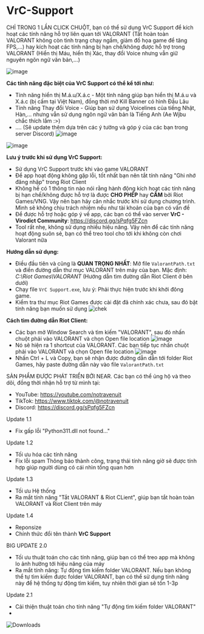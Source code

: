 # VrC-Support
CHỈ TRONG 1 LẦN CLICK CHUỘT, bạn có thể sử dụng VrC Support để kích hoạt các tính năng hỗ trợ liên quan tới VALORANT (Tắt hoàn toàn VALORANT không còn tình trạng chạy ngầm, giảm đồ họa game để tăng FPS,...) hay kích hoạt các tính năng bị hạn chế/không được hỗ trợ trong VALORANT (Hiển thị Máu, hiển thị Xác, thay đổi Voice nhưng vẫn giữ nguyên ngôn ngữ văn bản,...)

![image](https://github.com/notravenuit/Virodict-VLRTool/assets/83875770/ca071e90-e5c7-4a3a-b840-09ab925c720c)

**Các tính năng đặc biệt của VrC Support có thể kể tới như:**
  - Tính năng hiển thị M.á.u/X.á.c - Một tính năng giúp bạn hiển thị M.á.u và X.á.c (bị cấm tại Việt Nam), đồng thời mở Kill Banner có hình Đầu Lâu
  - Tính năng Thay đổi Voice - Giúp bạn sử dụng Voicelines của tiếng Nhật, Hàn,... nhưng vẫn sử dụng ngôn ngữ văn bản là Tiếng Anh (Ae Wjbu chắc thích lắm :>)
  - .... (Sẽ update thêm dựa trên các ý tưởng và góp ý của các bạn trong server Discord)
![image](https://github.com/notravenuit/Virodict-VLRTool/assets/83875770/9f703572-8dd1-4b50-8af5-84022fe5b7c3)

![image](https://github.com/notravenuit/Virodict-VLRTool/assets/83875770/11d04f1e-f4a9-4559-aee2-e1b6a42fcc4b)

**Lưu ý trước khi sử dụng VrC Support:**
  - Sử dụng VrC Support trước khi vào game VALORANT
  - Để app hoạt động không gặp lỗi, tốt nhất bạn nên tắt tính năng "Ghi nhớ đăng nhập" trong Riot Client
  - Không hề có 1 thông tin nào nói rằng hành động kích hoạt các tính năng bị hạn chế/không được hỗ trợ là được **CHO PHÉP** hay **CẤM** bởi Riot Games/VNG. Vậy nên bạn hãy cân nhắc trước khi sử dụng chương trình. Mình sẽ không chịu trách nhiệm nếu như tài khoản của bạn có vấn đề
  - Để được hỗ trợ hoặc góp ý về app, các bạn có thể vào server **VrC - Virodict Community**: https://discord.gg/sPqfg5FZcn
  - Tool rất nhẹ, không sử dụng nhiều hiệu năng. Vậy nên để các tính năng hoạt động suôn sẻ, bạn có thể treo tool cho tới khi không còn chơi Valorant nữa


**Hướng dẫn sử dụng:**

  - Điều đầu tiên và cũng là **QUAN TRỌNG NHẤT**: Mở file `ValorantPath.txt` và điền đường dẫn thư mục VALORANT trên máy của bạn. Mặc định: _C:\Riot Games\VALORANT_ (Hướng dẫn tìm đường dẫn Riot Client ở bên dưới)
  - Chạy file `VrC Support.exe`, lưu ý: Phải thực hiện trước khi khởi đông game.
  - Kiểm tra thư mục Riot Games được cài đặt đã chính xác chưa, sau đó bật tính năng bạn muốn sử dụng
![chek](https://github.com/notravenuit/VALORANTBloodDisplay/assets/83875770/4b3d9ae2-750a-480c-a749-fb21a49545f8)


**Cách tìm đường dẫn Riot Client:**
  - Các bạn mở Window Search và tìm kiếm "VALORANT", sau đó nhấn chuột phải vào VALORANT và chọn Open file location
    ![image](https://github.com/notravenuit/Virodict-VLRTool/assets/83875770/454fd4bb-c74a-4a6b-822e-f0347c480672)
  - Nó sẽ hiện ra 1 shortcut của VALORANT. Các bạn tiếp tục nhấn chuột phải vào VALORANT và chọn Open file location
    ![image](https://github.com/notravenuit/Virodict-VLRTool/assets/83875770/8dd34b1a-af58-4c47-bca9-a7b1b217da62)
  - Nhấn Ctrl + L và Copy, bạn sẽ nhận được đường dẫn dẫn tới folder Riot Games, hãy paste đường dẫn này vào file `ValorantPath.txt`







SẢN PHẨM ĐƯỢC PHÁT TRIỂN BỞI NEAR.
Các bạn có thể ủng hộ và theo dõi, đồng thời nhận hỗ trợ từ mình tại:
  - YouTube: https://youtube.com/notravenuit
  - TikTok: https://www.tiktok.com/@notravenuit
  - Discord: https://discord.gg/sPqfg5FZcn


Update 1.1
  - Fix gấp lỗi "Python311.dll not found..."

Update 1.2
  - Tối ưu hóa các tính năng
  - Fix lỗi spam Thông báo thành công, trạng thái tính năng giờ sẽ được tính hợp giúp người dùng có cái nhìn tổng quan hơn

Update 1.3
  - Tối ưu Hệ thống
  - Ra mắt tính năng "Tắt VALORANT & Riot CLient", giúp bạn tắt hoàn toàn VALORANT và Riot Client trên máy

Update 1.4
  - Reponsize
  - Chính thức đổi tên thành **VrC Support**

BIG UPDATE 2.0
  - Tối ưu thuật toán cho các tính năng, giúp bạn có thể treo app mà không lo ảnh hưởng tới hiệu năng của máy
  - Ra mắt tính năng: Tự động tìm kiếm folder VALORANT. Nếu bạn không thể tự tìm kiếm được folder VALORANT, bạn có thể sử dụng tính năng này để hệ thống tự động tìm kiếm, tuy nhiên thời gian sẽ tốn 1-3p

Update 2.1
  - Cải thiện thuật toán cho tính năng "Tự động tìm kiếm folder VALORANT"
  - 
![Downloads](https://img.shields.io/github/downloads/notravenuit/VrC-Support/total)

